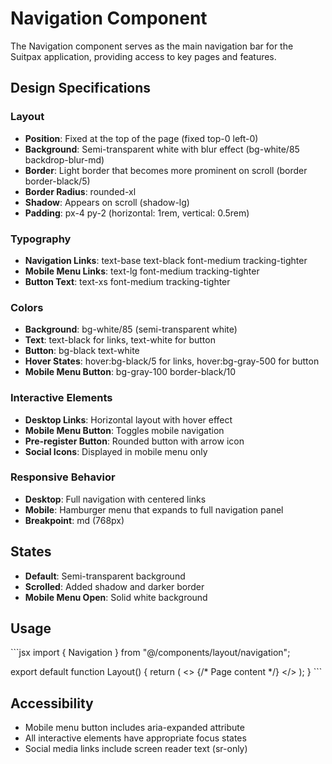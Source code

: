 # Navigation Component

The Navigation component serves as the main navigation bar for the Suitpax application, providing access to key pages and features.

## Design Specifications

### Layout
- **Position**: Fixed at the top of the page (fixed top-0 left-0)
- **Background**: Semi-transparent white with blur effect (bg-white/85 backdrop-blur-md)
- **Border**: Light border that becomes more prominent on scroll (border border-black/5)
- **Border Radius**: rounded-xl
- **Shadow**: Appears on scroll (shadow-lg)
- **Padding**: px-4 py-2 (horizontal: 1rem, vertical: 0.5rem)

### Typography
- **Navigation Links**: text-base text-black font-medium tracking-tighter
- **Mobile Menu Links**: text-lg font-medium tracking-tighter
- **Button Text**: text-xs font-medium tracking-tighter

### Colors
- **Background**: bg-white/85 (semi-transparent white)
- **Text**: text-black for links, text-white for button
- **Button**: bg-black text-white
- **Hover States**: hover:bg-black/5 for links, hover:bg-gray-500 for button
- **Mobile Menu Button**: bg-gray-100 border-black/10

### Interactive Elements
- **Desktop Links**: Horizontal layout with hover effect
- **Mobile Menu Button**: Toggles mobile navigation
- **Pre-register Button**: Rounded button with arrow icon
- **Social Icons**: Displayed in mobile menu only

### Responsive Behavior
- **Desktop**: Full navigation with centered links
- **Mobile**: Hamburger menu that expands to full navigation panel
- **Breakpoint**: md (768px)

## States
- **Default**: Semi-transparent background
- **Scrolled**: Added shadow and darker border
- **Mobile Menu Open**: Solid white background

## Usage

\`\`\`jsx
import { Navigation } from "@/components/layout/navigation";

export default function Layout() {
  return (
    <>
      <Navigation />
      {/* Page content */}
    </>
  );
}
\`\`\`

## Accessibility
- Mobile menu button includes aria-expanded attribute
- All interactive elements have appropriate focus states
- Social media links include screen reader text (sr-only)
